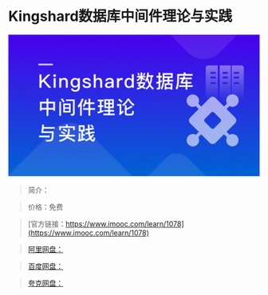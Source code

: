 # Kingshard数据库中间件理论与实践

![img](../../assets/5fe443080001957305400304.jpg)

> 简介：

> 价格：免费

> [官方链接：https://www.imooc.com/learn/1078](https://www.imooc.com/learn/1078)

> [阿里网盘：]()

> [百度网盘：]()

> [夸克网盘：]()
